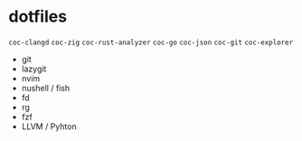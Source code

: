 # dotfiles

`coc-clangd` `coc-zig` `coc-rust-analyzer` `coc-go` `coc-json` `coc-git` `coc-explorer`

 - git
 - lazygit
 - nvim
 - nushell / fish
 - fd
 - rg
 - fzf
 - LLVM / Pyhton
